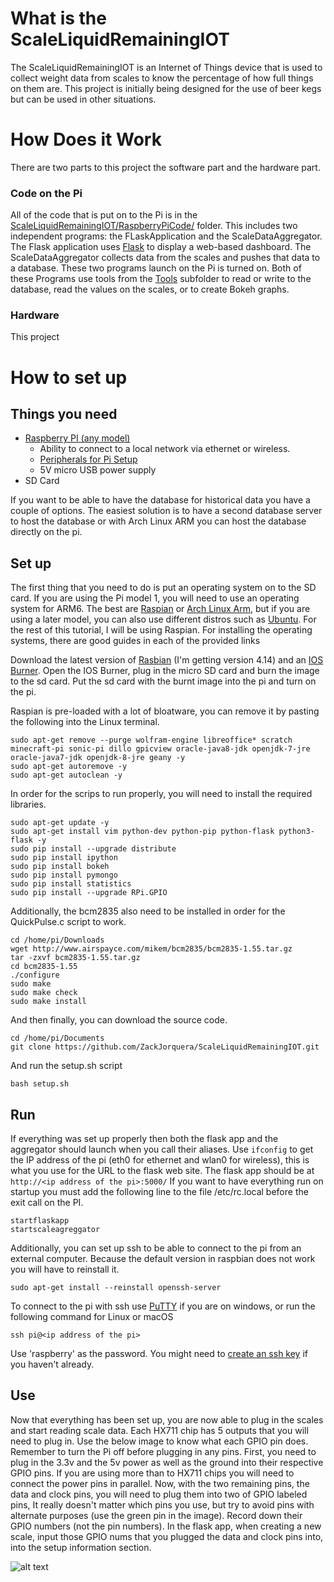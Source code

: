 # What is the ScaleLiquidRemainingIOT
The ScaleLiquidRemainingIOT is an Internet of Things device that is used to collect weight data from scales to know the percentage of how full things on them are. This project is initially being designed for the use of beer kegs but can be used in other situations.

# How Does it Work
There are two parts to this project the software part and the hardware part.
  
### Code on the Pi
All of the code that is put on to the Pi is in the [ScaleLiquidRemainingIOT/RaspberryPiCode/](https://github.com/ZackJorquera/ScaleLiquidRemainingIOT/tree/master/RaspberryPiCode) folder. This includes two independent programs: the FLaskApplication and the ScaleDataAggregator. The Flask application uses [Flask](http://flask.pocoo.org/) to display a web-based dashboard. The ScaleDataAggregator collects data from the scales and pushes that data to a database. These two programs launch on the Pi is turned on. Both of these Programs use tools from the [Tools](https://github.com/ZackJorquera/ScaleLiquidRemainingIOT/tree/master/RaspberryPiCode/Tools) subfolder to read or write to the database, read the values on the scales, or to create Bokeh graphs.

### Hardware
This project 


# How to set up
## Things you need
- [Raspberry PI (any model)](https://www.raspberrypi.org/products/)
  - Ability to connect to a local network via ethernet or wireless.
  - [Peripherals for Pi Setup](https://www.raspberrypi.org/documentation/setup/)
  - 5V micro USB power supply
- SD Card

If you want to be able to have the database for historical data you have a couple of options. The easiest solution is to have a second database server to host the database or with Arch Linux ARM you can host the database directly on the pi.


## Set up
The first thing that you need to do is put an operating system on to the SD card. If you are using the Pi model 1, you will need to use an operating system for ARM6. The best are [Raspian](https://www.raspberrypi.org/downloads/raspbian/) or [Arch Linux Arm](https://archlinuxarm.org/platforms/armv6/raspberry-pi), but if you are using a later model, you can also use different distros such as [Ubuntu](https://wiki.ubuntu.com/ARM/RaspberryPi). For the rest of this tutorial, I will be using Raspian. For installing the operating systems, there are good guides in each of the provided links

Download the latest version of [Rasbian](https://www.raspberrypi.org/downloads/raspbian/) (I'm getting version 4.14) and an [IOS Burner](https://etcher.io/). Open the IOS Burner, plug in the micro SD card and burn the image to the sd card. Put the sd card with the burnt image into the pi and turn on the pi.

Raspian is pre-loaded with a lot of bloatware, you can remove it by pasting the following into the Linux terminal.
```
sudo apt-get remove --purge wolfram-engine libreoffice* scratch minecraft-pi sonic-pi dillo gpicview oracle-java8-jdk openjdk-7-jre oracle-java7-jdk openjdk-8-jre geany -y
sudo apt-get autoremove -y
sudo apt-get autoclean -y

```
In order for the scrips to run properly, you will need to install the required libraries.
```
sudo apt-get update -y
sudo apt-get install vim python-dev python-pip python-flask python3-flask -y
sudo pip install --upgrade distribute
sudo pip install ipython
sudo pip install bokeh
sudo pip install pymongo
sudo pip install statistics
sudo pip install --upgrade RPi.GPIO

```
Additionally, the bcm2835 also need to be installed in order for the QuickPulse.c script to work.
```
cd /home/pi/Downloads
wget http://www.airspayce.com/mikem/bcm2835/bcm2835-1.55.tar.gz
tar -zxvf bcm2835-1.55.tar.gz
cd bcm2835-1.55
./configure
sudo make
sudo make check
sudo make install

```
And then finally, you can download the source code.
```
cd /home/pi/Documents
git clone https://github.com/ZackJorquera/ScaleLiquidRemainingIOT.git

```
And run the setup.sh script
```
bash setup.sh
```

## Run
If everything was set up properly then both the flask app and the aggregator should launch when you call their aliases. Use ```ifconfig``` to get the IP address of the pi (eth0 for ethernet and wlan0 for wireless), this is what you use for the URL to the flask web site. The flask app should be at ```http://<ip address of the pi>:5000/```
If you want to have everything run on startup you must add the following line to the file /etc/rc.local before the exit call on the PI.
```
startflaskapp
startscaleagreggator
```
Additionally, you can set up ssh to be able to connect to the pi from an external computer. Because the default version in raspbian does not work you will have to reinstall it.
```
sudo apt-get install --reinstall openssh-server
```
To connect to the pi with ssh use [PuTTY](https://www.putty.org/) if you are on windows, or run the following command for Linux or macOS
```
ssh pi@<ip address of the pi>
```
Use 'raspberry' as the password. You might need to [create an ssh key](https://confluence.atlassian.com/bitbucketserver/creating-ssh-keys-776639788.html) if you haven't already.

## Use
Now that everything has been set up, you are now able to plug in the scales and start reading scale data. Each HX711 chip has 5 outputs that you will need to plug in. Use the below image to know what each GPIO pin does. Remember to turn the Pi off before plugging in any pins.
First, you need to plug in the 3.3v and the 5v power as well as the ground into their respective GPIO pins. If you are using more than to HX711 chips you will need to connect the power pins in parallel. Now, with the two remaining pins, the data and clock pins, you will need to plug them into two of GPIO labeled pins, It really doesn't matter which pins you use, but try to avoid pins with alternate purposes (use the green pin in the image). Record down their GPIO numbers (not the pin numbers).
In the flask app, when creating a new scale, input those GPIO nums that you plugged the data and clock pins into, into the setup information section.

![alt text](https://cdn.sparkfun.com/assets/learn_tutorials/4/2/4/header_pinout.jpg "RaspberryPi Pin Layout")

